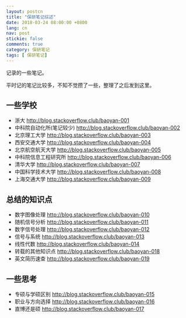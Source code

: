 ```yaml
---
layout: postcn
title: "保研笔记综述"
date: 2018-03-24 08:00:00 +0800
lang: cn
nav: post
stickie: false
comments: true
category: 保研笔记
tags: [ 保研笔记]
---
```


记录的一些笔记。
<!-- more -->

平时记的笔记比较多，不知不觉攒了一些，整理了之后发到这里。

## 一些学校
- 浙大 http://blog.stackoverflow.club/baoyan-001
- 中科院自动化所(笔记较少) http://blog.stackoverflow.club/baoyan-002
- 北京理工大学 http://blog.stackoverflow.club/baoyan-003
- 西安交通大学 http://blog.stackoverflow.club/baoyan-004
- 北京航空航天大学 http://blog.stackoverflow.club/baoyan-005
- 中科院信息工程研究所 http://blog.stackoverflow.club/baoyan-006
- 清华大学 http://blog.stackoverflow.club/baoyan-007
- 中国科学技术大学 http://blog.stackoverflow.club/baoyan-008
- 上海交通大学 http://blog.stackoverflow.club/baoyan-009

## 总结的知识点
- 数字图像处理 http://blog.stackoverflow.club/baoyan-010
- 随机信号分析 http://blog.stackoverflow.club/baoyan-011
- 数字信号处理 http://blog.stackoverflow.club/baoyan-012
- 信号与系统 http://blog.stackoverflow.club/baoyan-013
- 线性代数 http://blog.stackoverflow.club/baoyan-014
- 转载的其他知识点 http://blog.stackoverflow.club/baoyan-018
- 英文简历速查 http://blog.stackoverflow.club/baoyan-019

## 一些思考
- 专硕与学硕区别 http://blog.stackoverflow.club/baoyan-015
- 职业与方向选择 http://blog.stackoverflow.club/baoyan-016
- 直博还是硕 http://blog.stackoverflow.club/baoyan-017